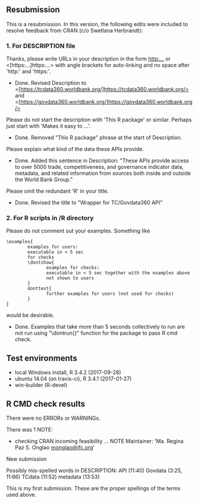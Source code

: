 ## Resubmission
This is a resubmission. In this version, the following edits were included to resolve feedback from CRAN (c/o Swetlana Herbrandt):

### 1. For DESCRIPTION file
Thanks, please write URLs in your description in the form
<http:...> or <[https:...]https:...>
with angle brackets for auto-linking and no space after 'http:' and 'https:'.

* Done. Revised Description to <[https://tcdata360.worldbank.org/]https://tcdata360.worldbank.org/> and <[https://govdata360.worldbank.org/]https://govdata360.worldbank.org/>

Please do not start the description with 'This R package' or similar. 
Perhaps just start with 'Makes it easy to ...'.
* Done. Removed "This R package" phrase at the start of Description.

Please explain what kind of the data these APIs provide.
* Done. Added this sentence in Description: "These APIs provide access to over 5000 trade, competitiveness, and governance indicator data, metadata, and related information from sources both inside and outside the World Bank Group."

Please omit the redundant 'R' in your title.
* Done. Revised the title to "Wrapper for TC/Govdata360 API"

### 2. For R scripts in /R directory
Please do not comment out your examples.
Something like
```
\examples{
        examples for users:
        executable in < 5 sec
        for checks
        \dontshow{
               examples for checks:
               executable in < 5 sec together with the examples above
               not shown to users
        }
        donttest{
               further examples for users (not used for checks)
        }
}
```
would be desirable.
* Done. Examples that take more than 5 seconds collectively to run are not run using "\dontrun{}" function for the package to pass R cmd check.

## Test environments
* local Windows install, R 3.4.2 (2017-09-28)
* ubuntu 14.04 (on travis-ci), R 3.4.1 (2017-01-27)
* win-builder (R-devel)

## R CMD check results
There were no ERRORs or WARNINGs. 

There was 1 NOTE:

* checking CRAN incoming feasibility ... NOTE
Maintainer: 'Ma. Regina Paz S. Onglao <monglao@ifc.org>'

New submission

Possibly mis-spelled words in DESCRIPTION:
  API (11:40)
  Govdata (3:25, 11:66)
  TCdata (11:52)
  metadata (13:53)

  
This is my first submission.
These are the proper spellings of the terms used above.

